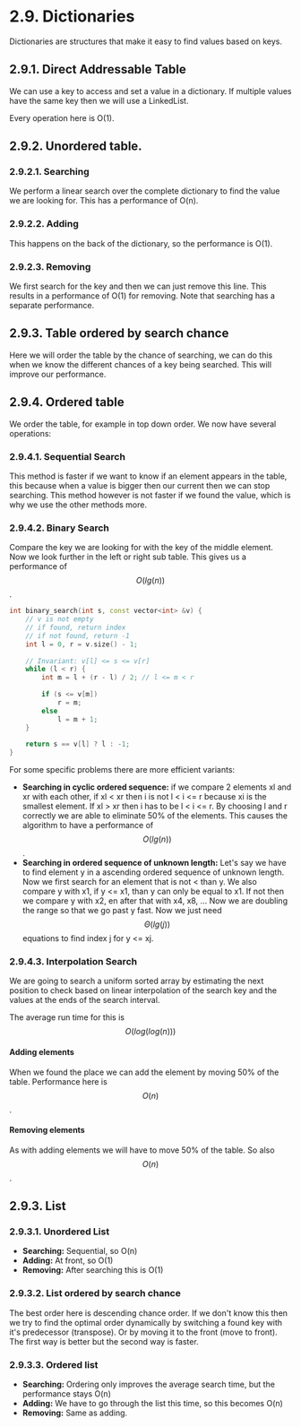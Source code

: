 # 2.9. Dictionaries
Dictionaries are structures that make it easy to find values based on keys.

## 2.9.1. Direct Addressable Table
We can use a key to access and set a value in a dictionary. If multiple values have the same key then we will use a LinkedList.

Every operation here is O(1).

## 2.9.2. Unordered table.
### 2.9.2.1. Searching
We perform a linear search over the complete dictionary to find the value we are looking for. This has a performance of O(n).

### 2.9.2.2. Adding
This happens on the back of the dictionary, so the performance is O(1).

### 2.9.2.3. Removing
We first search for the key and then we can just remove this line. This results in a performance of O(1) for removing. Note that searching has a separate performance.

## 2.9.3. Table ordered by search chance
Here we will order the table by the chance of searching, we can do this when we know the different chances of a key being searched. This will improve our performance.

## 2.9.4. Ordered table
We order the table, for example in top down order. We now have several operations:

### 2.9.4.1. Sequential Search
This method is faster if we want to know if an element appears in the table, this because when a value is bigger then our current then we can stop searching. This method however is not faster if we found the value, which is why we use the other methods more.

### 2.9.4.2. Binary Search
Compare the key we are looking for with the key of the middle element. Now we look further in the left or right sub table. This gives us a performance of $$O(lg(n))$$.

```c++
int binary_search(int s, const vector<int> &v) {
    // v is not empty
    // if found, return index
    // if not found, return -1
    int l = 0, r = v.size() - 1;
    
    // Invariant: v[l] <= s <= v[r]
    while (l < r) {
        int m = l + (r - l) / 2; // l <= m < r
        
        if (s <= v[m]) 
            r = m;
        else
            l = m + 1;
    }
    
    return s == v[l] ? l : -1;
}
```

For some specific problems there are more efficient variants:

* **Searching in cyclic ordered sequence:** if we compare 2 elements xl and xr with each other, if xl < xr then i is not l < i <= r because xi is the smallest element. If xl > xr then i has to be l < i <= r. By choosing l and r correctly we are able to eliminate 50% of the elements. This causes the algorithm to have a performance of $$O(lg(n))$$.
* **Searching in ordered sequence of unknown length:** Let's say we have to find element y in a ascending ordered sequence of unknown length. Now we first search for an element that is not < than y. We also compare y with x1, if y <= x1, than y can only be equal to x1. If not then we compare y with x2, en after that with x4, x8, ... Now we are doubling the range so that we go past y fast. Now we just need $$\Theta(lg(j))$$ equations to find index j for y <= xj.

### 2.9.4.3. Interpolation Search
We are going to search a uniform sorted array by estimating the next position to check based on linear interpolation of the search key and the values at the ends of the search interval.

The average run time for this is $$O(log(log(n)))$$

#### Adding elements
When we found the place we can add the element by moving 50% of the table. Performance here is $$O(n)$$.

#### Removing elements
As with adding elements we will have to move 50% of the table. So also $$O(n)$$.

## 2.9.3. List
### 2.9.3.1. Unordered List
* **Searching:** Sequential, so O(n)
* **Adding:** At front, so O(1)
* **Removing:** After searching this is O(1)

### 2.9.3.2. List ordered by search chance
The best order here is descending chance order. If we don't know this then we try to find the optimal order dynamically by switching a found key with it's predecessor (transpose). Or by moving it to the front (move to front). The first way is better but the second way is faster.

### 2.9.3.3. Ordered list
* **Searching:** Ordering only improves the average search time, but the performance stays O(n)
* **Adding:** We have to go through the list this time, so this becomes O(n)
* **Removing:** Same as adding.